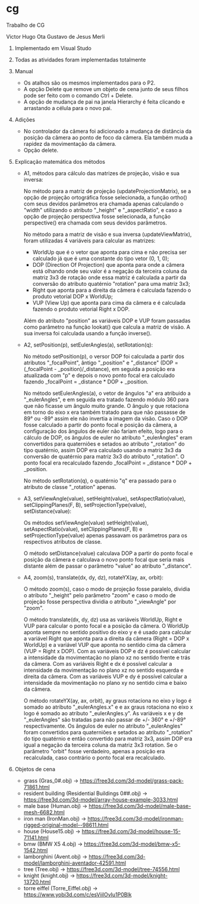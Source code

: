 # cg
Trabalho de CG

Victor Hugo Ota
Gustavo de Jesus Merli

1. Implementado em Visual Studo

2. Todas as atividades foram implementadas totalmente

3. Manual
	- Os atalhos são os mesmos implementados para o P2.
	- A opção Delete que remove um objeto de cena junto de seus filhos pode ser feito com o comando 
	Ctrl + Delete.
	- A opção de mudança de pai na janela Hierarchy é feita clicando e arrastando a célula para o
	novo pai.

4. Adições
	- No controlador da câmera foi adicionado a mudança de distância da posição da câmera
	ao ponto de foco da câmera. Ela também muda a rapidez da movimentação da câmera.
	- Opção delete.

5. Explicação matemática dos métodos
	- A1, métodos para cálculo das matrizes de projeção, visão e sua inversa: 

		No método para a matriz de projeção (updateProjectionMatrix), se a opção de projeção ortográfica
	fosse selecionada, a função ortho() com seus devidos parâmetros era chamada apenas calculando
	o "width" utilizando o atributo "\_height" e "\_aspectRatio", e caso a opção de projeção perspectiva
	fosse selecionada, a função perspective() era chamada com seus devidos parâmetros. 

		No método para a matriz de visão e sua inversa (updateViewMatrix), foram utilizadas 4 variáveis
	para calcular as matrizes: 
		- WorldUp que é o vetor que aponta para cima e não precisa ser calculado já que é uma constante 
		do tipo vetor (0, 1, 0);
		- DOP (Direction Of Projection) que aponta para onde a câmera está olhando onde seu valor é a negação da terceira coluna
		da matriz 3x3 de rotação onde essa matriz é calculada a partir da conversão do atributo quatérnio
		"rotation" para uma matriz 3x3;
		- Right que aponta para a direita da câmera é calculada fazendo o produto vetorial DOP x WorldUp;
		- VUP (View Up) que aponta para cima da câmera e é calculada fazendo o produto vetorial Right x DOP.

		Além do atributo "position" as variáveis DOP e VUP foram passadas como parâmetro na função lookat()
	que calcula a matriz de visão. A sua inversa foi calculada usando a função inverse().
	- A2, setPosition(p), setEulerAngles(a), setRotation(q):

		No método setPosition(p), o versor DOP foi calculada a partir dos atributos "\_focalPoint",
	ântigo "\_position" e "\_distance" (DOP = (\_focalPoint - \_position)/\_distance), em seguida a
	posição era atualizada com "p" e depois o novo ponto focal era calculado fazendo
	\_focalPoint = \_distance * DOP + \_position. 

		No método setEulerAngles(a), o vetor de ângulos "a" era atribuido a "\_eulerAngles", e 
	em seguida era tratado fazendo módulo 360 para que não ficasse um ângulo muito grande.
	O ângulo y que rotaciona em torno do eixo x era também tratado para que não passasse de 
	89° ou -89° assim ele não invertia a imagem da visão. Caso o DOP fosse calculado a partir 
	do ponto focal e posição da câmera, a configuração dos ângulos de euler não fariam efeito,
	logo para o cálculo de DOP, os ângulos de euler no atributo "\_eulerAngles" eram convertidos 
	para quaterniões e setados ao atributo "\_rotation" do tipo quatérnio, assim DOP era calculado 
	usando a matriz 3x3 da conversão de quatérnio para matriz 3x3 do atributo "\_rotation". O
	ponto focal era recalculado fazendo \_focalPoint = \_distance * DOP + \_position.

		No método setRotation(q), o quatérnio "q" era passado para o atributo de classe "_rotation" apenas.
	- A3, setViewAngle(value), setHeight(value), setAspectRatio(value), setClippingPlanes(F, B), setProjectionType(value), setDistance(value):

		Os métodos setViewAngle(value) setHeight(value), setAspectRatio(value), setClippingPlanes(F, B) 
	e setProjectionType(value) apenas passavam os parâmetros para os respectivos atributos de classe.

		O método setDistance(value) calculava DOP a partir do ponto focal e posição da câmera e 
	calculava o novo ponto focal que seria mais distante além de passar o parâmetro "value" 
	ao atributo "\_distance".
	- A4, zoom(s), translate(dx, dy, dz), rotateYX(ay, ax, orbit):

		O método zoom(s), caso o modo de projeção fosse paralelo, dividia o atributo "\_height" pelo
	parâmetro "zoom" e caso o modo de projeção fosse perspectiva dividia o atributo "\_viewAngle" 
	por "zoom".

		O método translate(dx, dy, dz) usa as variáveis WorldUp, Right e VUP para calcular o ponto
	focal e a posição da câmera. O WorldUp aponta sempre no sentido positivo do eixo y e é usado para 
	calcular a variável Right que aponta para a direita da câmera (Right = DOP x WorldUp) e a variável 
	VUP que aponta no sentido cima da câmera (VUP = Right x DOP). Com as variáveis DOP e dz é possível calcular 
	a intensidade da movimentação no plano xz no sentido frente e trás da câmera. Com as variáveis Right
	e dx é possível calcular a intensidade da movimentação no plano xz no sentido esquerda e direita da 
	câmera. Com as variáveis VUP e dy é possível calcular a intensidade da movimentação no plano xy no 
	sentido cima e baixo da câmera.

		O método rotateYX(ay, ax, orbit), ay graus rotaciona no eixo y logo é somado ao atributo 
	"\_eulerAngles.x" e e ax graus rotaciona no eixo x logo é somado ao atributo "\_eulerAngles.y". 
	As variáveis x e y de "\_eulerAngles" são tratadas para não passar de +/- 360° e +/-89° respectivamente. 
	Os ângulos de euler no atributo "\_eulerAngles" foram convertidos para quaterniões e setados ao 
	atributo "\_rotation" do tipo quatérnio e então convertido para matriz 3x3, assim DOP era igual 
	a negação da terceira coluna da matriz 3x3 rotation. Se o parâmetro "orbit" fosse verdadeiro, 
	apenas a posição era recalculada, caso contrário o ponto focal era recalculado.

6. Objetos de cena
	- grass (Gras_0#.obj) -> https://free3d.com/3d-model/grass-pack-71861.html
	- resident building (Residential Buildings 0##.obj) -> https://free3d.com/3d-model/array-house-example-3033.html
	- male base (Human.obj) -> https://free3d.com/3d-model/male-base-mesh-6682.html
	- iron man (IronMan.obj) -> https://free3d.com/3d-model/ironman-rigged-original-model--98611.html
	- house (House15.obj) -> https://free3d.com/3d-model/house-15-71141.html
	- bmw (BMW X5 4.obj) -> https://free3d.com/3d-model/bmw-x5-1542.html
	- lamborghini (Avent.obj) -> https://free3d.com/3d-model/lamborghini-aventador-42591.html
	- tree (Tree.obj) -> https://free3d.com/3d-model/tree-74556.html
	- knight (knight.obj) -> https://free3d.com/3d-model/knight-13720.html
	- torre eiffel (Torre_Eiffel.obj) -> https://www.yobi3d.com/c/esViilOvIu1P0Blk